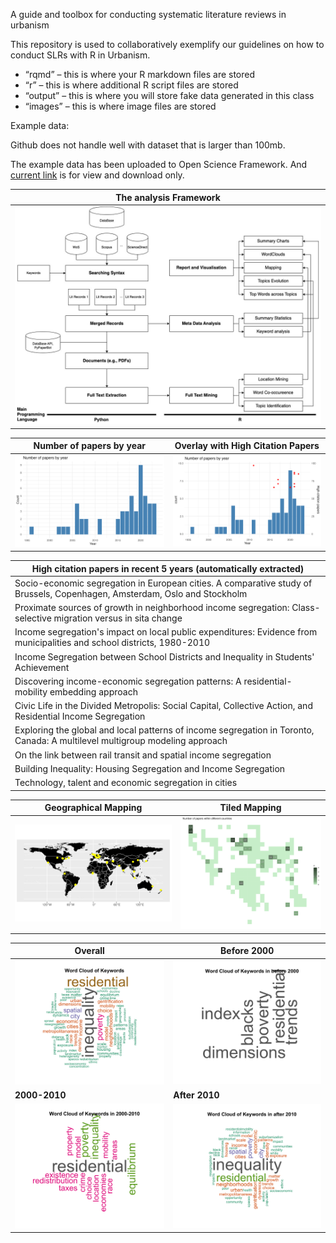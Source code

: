 A guide and toolbox for conducting systematic literature reviews in urbanism

This repository is used to collaboratively exemplify our guidelines on how to conduct SLRs with R in Urbanism.

- “rqmd” – this is where your R markdown files are stored
- “r” – this is where additional R script files are stored
- “output” – this is where you will store fake data generated in this class
- “images” – this is where image files are stored

Example data:

Github does not handle well with dataset that is larger than 100mb.

The example data has been uploaded to Open Science Framework. And [current link](https://osf.io/ds83p) is for view and download only. 

| The analysis Framework                                       |
| ------------------------------------------------------------ |
| <img src="images/analysis_framework.jpg" alt="analysis_framework" style="zoom:50%;" /> |


| Number of papers by year                                     | Overlay with High Citation Papers                            |
| ------------------------------------------------------------ | ------------------------------------------------------------ |
| ![number_of_papers_by_year](images/number_of_papers_by_year.png) | ![number_of_papers_by_year_high_citations](images/number_of_papers_by_year_high_citations.png) |

| High citation papers in recent 5 years (automatically extracted) |
| ------------------------------------------------------------ |
| Socio-economic  segregation in European cities. A comparative study of Brussels, Copenhagen,  Amsterdam, Oslo and Stockholm |
| Proximate sources of growth in  neighborhood income segregation: Class-selective migration versus in sita  change |
| Income segregation's impact on local  public expenditures: Evidence from municipalities and school districts,  1980-2010 |
| Income Segregation between School  Districts and Inequality in Students' Achievement |
| Discovering income-economic segregation  patterns: A residential-mobility embedding approach |
| Civic Life in the Divided Metropolis:  Social Capital, Collective Action, and Residential Income Segregation |
| Exploring the global and local patterns  of income segregation in Toronto, Canada: A multilevel multigroup modeling  approach |
| On the link between rail transit and  spatial income segregation |
| Building Inequality: Housing Segregation  and Income Segregation |
| Technology, talent and economic  segregation in cities       |


| Geographical Mapping                         | Tiled Mapping                                |
| -------------------------------------------- | -------------------------------------------- |
| ![direct_mapping](images/direct_mapping.png) | ![tiled_grid_map](images/tiled_grid_map.jpg) |

| Overall                                                | Before 2000                                                |
| ------------------------------------------------------ | ---------------------------------------------------------- |
| ![wordcloud_total](images/wordcloud_total.png)         | ![wordcloud_before 2000](images/wordcloud_before_2000.png) |
| **2000-2010**                                          | **After 2010**                                             |
| ![wordcloud_2000-2010](images/wordcloud_2000-2010.png) | ![wordcloud_after 2010](images/wordcloud_after_2010.png)   |








